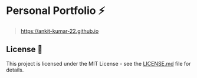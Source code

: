 # Personal Portfolio ⚡️

> https://ankit-kumar-22.github.io

## License 📄

This project is licensed under the MIT License - see the [LICENSE.md](./LICENSE) file for details.
